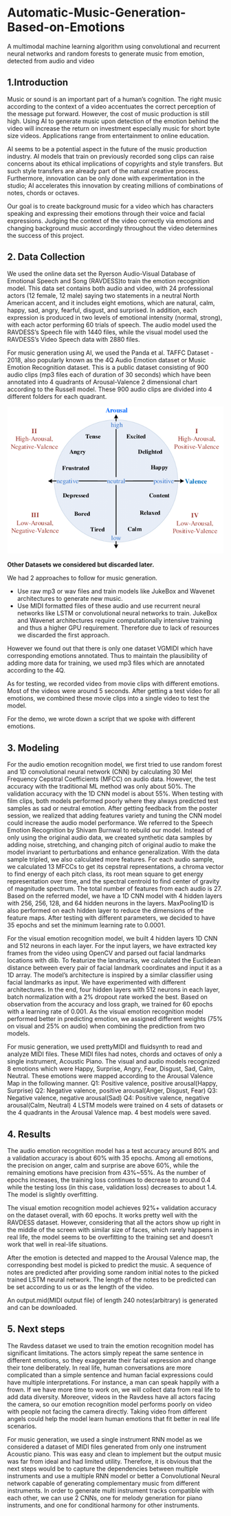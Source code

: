 # Automatic-Music-Generation-Based-on-Emotions
A multimodal machine learning algorithm using convolutional and recurrent neural networks and random forests to generate music from emotion, detected from audio and video

## 1.Introduction
Music or sound is an important part of a human’s cognition. The right music according to the context of a video accentuates the correct perception of the message put forward. However, the cost of music production is still high. Using AI to generate music upon detection of the emotion behind the video will increase the return on investment especially music for short byte size videos. Applications range from entertainment to online education. 

AI seems to be a potential aspect in the future of the music production industry. AI models that train on previously recorded song clips can raise concerns about its ethical implications of copyrights and style transfers. But such style transfers are already part of the natural creative process. Furthermore, innovation can be only done with experimentation in the studio; AI accelerates this innovation by creating millions of combinations of notes, chords or octaves. 

Our goal is to create background music for a video which has characters speaking and expressing their emotions through their voice and facial expressions. Judging the context of the video correctly via emotions and changing background music accordingly throughout the video determines the success of this project. 

## 2. Data Collection
We used the online data set the Ryerson Audio-Visual Database of Emotional Speech and Song (RAVDESS)to train the emotion recognition model. This data set contains both audio and video, with 24 professional actors (12 female, 12 male) saying two statements in a neutral North American accent, and it includes eight emotions, which are natural, calm, happy, sad, angry, fearful, disgust, and surprised. In addition, each expression is produced in two levels of emotional intensity (normal, strong), with each actor performing 60 trials of speech. The audio model used the RAVDESS’s Speech file with 1440 files, while the visual model used the RAVDESS’s Video Speech data with 2880 files.

For music generation using AI, we used the Panda et al. TAFFC Dataset - 2018, also popularly known as the 4Q Audio Emotion dataset or Music Emotion Recognition dataset. This is a public dataset consisting of 900 audio clips (mp3 files each of duration of 30 seconds) which have been annotated into 4 quadrants of Arousal-Valence 2 dimensional chart according to the Russell model. These 900 audio clips are divided into 4 different folders for each quadrant. 

![Russell model: Arousal Valence quadrants](/Two-dimensional-valence-arousal-space.png)

**Other Datasets we considered but discarded later.** 

We had 2 approaches to follow for music generation.
- Use raw mp3 or wav files and train models like JukeBox and Wavenet architectures to generate new music.
- Use MIDI formatted files of these audio and use recurrent neural networks like LSTM or convolutional neural networks to train.
JukeBox and Wavenet architectures require computationally intensive training and thus a higher GPU requirement. Therefore due to lack of resources we discarded the first approach. 

However we found out that there is only one dataset VGMIDI which have corresponding emotions annotated. Thus to maintain the plausibility of adding more data for training, we used mp3 files which are annotated according to the 4Q.

As for testing, we recorded video from movie clips with different emotions. Most of the videos were around 5 seconds. After getting a test video for all emotions, we combined these movie clips into a single video to test the model.

For the demo, we wrote down a script that we spoke with different emotions. 
## 3. Modeling
For the audio emotion recognition model, we first tried to use random forest and 1D convolutional neural network (CNN) by calculating 30 Mel Frequency Cepstral Coefficients (MFCC) on audio data. However, the test accuracy with the traditional ML method was only about 50%. The validation accuracy with the 1D CNN model is about 55%. When testing with film clips, both models performed poorly where they always predicted test samples as sad or neutral emotion. After getting feedback from the poster session, we realized that adding features variety and tuning the CNN model could increase the audio model performance. We referred to the Speech Emotion Recognition by Shivam Burnwal to rebuild our model. Instead of only using the original audio data, we created synthetic data samples by adding noise, stretching, and changing pitch of original audio to make the model invariant to perturbations and enhance generalization. With the data sample tripled, we also calculated more features. For each audio sample, we calculated 13 MFCCs to get its cepstral representations, a chroma vector to find energy of each pitch class, its root mean square to get energy representation over time, and the spectral centroid to find center of gravity of magnitude spectrum. The total number of features from each audio is 27. Based on the referred model, we have a 1D CNN model with 4 hidden layers with 256, 256, 128, and 64 hidden neurons in the layers. MaxPooling1D is also performed on each hidden layer to reduce the dimensions of the feature maps. After testing with different parameters, we decided to have 35 epochs and set the minimum learning rate to 0.0001.

For the visual emotion recognition model, we built 4 hidden layers 1D CNN and 512 neurons in each layer. For the input layers, we have extracted key frames from the video using OpenCV and parsed out facial landmarks locations with dlib. To featurize the landmarks, we calculated the Euclidean distance between every pair of facial landmark coordinates and input it as a 1D array. The model’s architecture is inspired by a similar classifier using facial landmarks as input. We have experimented with different architectures. In the end, four hidden layers with 512 neurons in each layer, batch normalization with a 2% dropout rate worked the best. Based on observation from the accuracy and loss graph, we trained for 60 epochs with a learning rate of 0.001. 
As the visual emotion recognition model performed better in predicting emotion, we assigned different weights (75% on visual and 25% on audio) when combining the prediction from two models. 

For music generation, we used prettyMIDI and fluidsynth to read and analyze MIDI files. These MIDI files had notes, chords and octaves of only a single instrument, Acoustic Piano. The visual and audio models recognized 8 emotions which were Happy, Surprise, Angry, Fear, Disgust, Sad, Calm, Neutral. These emotions were mapped according to the Arousal Valence Map in the following manner.
Q1: Positive valence, positive arousal(Happy, Surprise)
Q2: Negative valence, positive arousal(Anger, Disgust, Fear)
Q3: Negative valence, negative arousal(Sad)
Q4: Positive valence, negative arousal(Calm, Neutral)
4 LSTM models were trained on 4 sets of datasets or the 4 quadrants in the Arousal Valence map. 4 best models were saved.

## 4. Results
The audio emotion recognition model has a test accuracy around 80% and a validation accuracy is about 60% with 35 epochs. Among all emotions, the precision on anger, calm and surprise are above 60%, while the remaining emotions have precision from 43%~55%. As the number of epochs increases, the training loss continues to decrease to around 0.4 while the testing loss (in this case, validation loss) decreases to about 1.4. The model is slightly overfitting.
 
The visual emotion recognition model achieves 92%+ validation accuracy on the dataset overall, with 60 epochs. It works pretty well with the RAVDESS dataset. However, considering that all the actors show up right in the middle of the screen with similar size of faces, which rarely happens in real life, the model seems to be overfitting to the training set and doesn’t work that well in real-life situations.

After the emotion is detected and mapped to the Arousal Valence map, the corresponding best model is picked to predict the music. 
A sequence of notes are predicted after providing some random initial notes to the picked trained LSTM neural network. The length of the notes to be predicted can be set according to us or as the length of the video.

An output.mid(MIDI output file) of length 240 notes(arbitrary) is generated and can be downloaded. 
## 5. Next steps
The Ravdess dataset we used to train the emotion recognition model has significant limitations. The actors simply repeat the same sentence in different emotions, so they exaggerate their facial expression and change their tone deliberately. In real life, human conversations are more complicated than a simple sentence and human facial expressions could have multiple interpretations. For instance, a man can speak happily with a frown. If we have more time to work on, we will collect data from real life to add data diversity. Moreover, videos in the Ravdess have all actors facing the camera, so our emotion recognition model performs poorly on video with people not facing the camera directly. Taking video from different angels could help the model learn human emotions that fit better in real life scenarios.

For music generation, we used a single instrument RNN model as we considered a dataset of MIDI files generated from only one instrument Acoustic piano. This was easy and clean to implement but the output music was far from ideal and had limited utility. Therefore, it is obvious that the next steps would be to capture the dependencies between multiple instruments and use a multiple RNN model or better a Convolutional Neural network capable of generating complementary music from different instruments. In order to generate multi instrument tracks compatible with each other, we can use 2 CNNs, one for melody generation for piano instruments, and one for conditional harmony for other instruments. 

